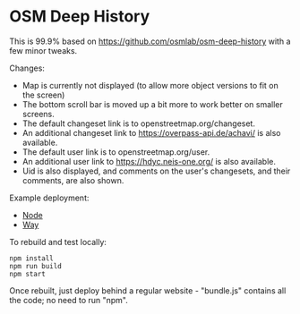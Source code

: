 # OSM Deep History

This is 99.9% based on https://github.com/osmlab/osm-deep-history with a few minor tweaks.

Changes:
* Map is currently not displayed (to allow more object versions to fit on the screen)
* The bottom scroll bar is moved up a bit more to work better on smaller screens.
* The default changeset link is to openstreetmap.org/changeset.
* An additional changeset link to https://overpass-api.de/achavi/ is also available.
* The default user link is to openstreetmap.org/user.
* An additional user link to https://hdyc.neis-one.org/ is also available.
* Uid is also displayed, and comments on the user's changesets, and their comments, are also shown.

Example deployment:
* [Node](https://map.atownsend.org.uk/osm-deep-history/#/node/4857559003)
* [Way](https://map.atownsend.org.uk/osm-deep-history/#/way/333067739)

To rebuild and test locally:

```
npm install
npm run build
npm start
```

Once rebuilt, just deploy behind a regular website - "bundle.js" contains all the code; no need to run "npm".
